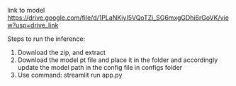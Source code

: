 link to model https://drive.google.com/file/d/1PLaNKiyI5VQoTZi_SG6mxgGDhi6rGoVK/view?usp=drive_link


Steps to run the inference:
1. Download the zip, and extract
2. Download the model pt file and place it in the folder and accordingly update the model path in the config file in configs folder
3. Use command: streamlit run app.py
